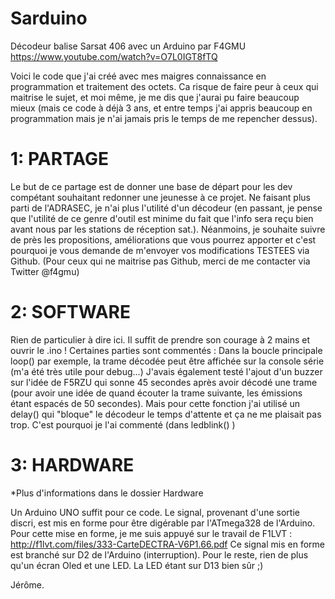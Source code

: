 # Sarduino
Décodeur balise Sarsat 406 avec un Arduino par F4GMU
https://www.youtube.com/watch?v=O7L0IGT8fTQ

Voici le code que j'ai créé avec mes maigres connaissance en programmation et traitement des octets.
Ca risque de faire peur à ceux qui maitrise le sujet, et moi même, je me dis que j'aurai pu faire beaucoup mieux (mais ce code à déjà 3 ans, et entre temps j'ai appris beaucoup en programmation mais je n'ai jamais pris le temps de me repencher dessus).

# 1: PARTAGE

Le but de ce partage est de donner une base de départ pour les dev compétant souhaitant redonner une jeunesse à ce projet.
Ne faisant plus parti de l'ADRASEC, je n'ai plus l'utilité d'un décodeur (en passant, je pense que l'utilité de ce genre d'outil est minime du fait que l'info sera reçu bien avant nous par les stations de réception sat.).
Néanmoins, je souhaite suivre de près les propositions, améliorations que vous pourrez apporter et c'est pourquoi je vous demande de m'envoyer vos modifications TESTEES via Github.
(Pour ceux qui ne maitrise pas Github, merci de me contacter via Twitter @f4gmu)

# 2: SOFTWARE

Rien de particulier à dire ici.
Il suffit de prendre son courage à 2 mains et ouvrir le .ino !
Certaines parties sont commentés : Dans la boucle principale loop() par exemple, la trame décodée peut être affichée sur la console série (m'a été très utile pour debug...)
J'avais également testé l'ajout d'un buzzer sur l'idée de F5RZU qui sonne 45 secondes après avoir décodé une trame (pour avoir une idée de quand écouter la trame suivante, les émissions étant espacés de 50 secondes). Mais pour cette fonction j'ai utilisé un delay() qui "bloque" le décodeur le temps d'attente et ça ne me plaisait pas trop. C'est pourquoi je l'ai commenté (dans ledblink() )

# 3: HARDWARE

 *Plus d'informations dans le dossier Hardware

Un Arduino UNO suffit pour ce code.
Le signal, provenant d'une sortie discri, est mis en forme pour être digérable par l'ATmega328 de l'Arduino.
Pour cette mise en forme, je me suis appuyé sur le travail de F1LVT : http://f1lvt.com/files/333-CarteDECTRA-V6P1.66.pdf
Ce signal mis en forme est branché sur D2 de l'Arduino (interruption). 
Pour le reste, rien de plus qu'un écran Oled et une LED.
La LED étant sur D13 bien sûr ;)

 
Jérôme.
